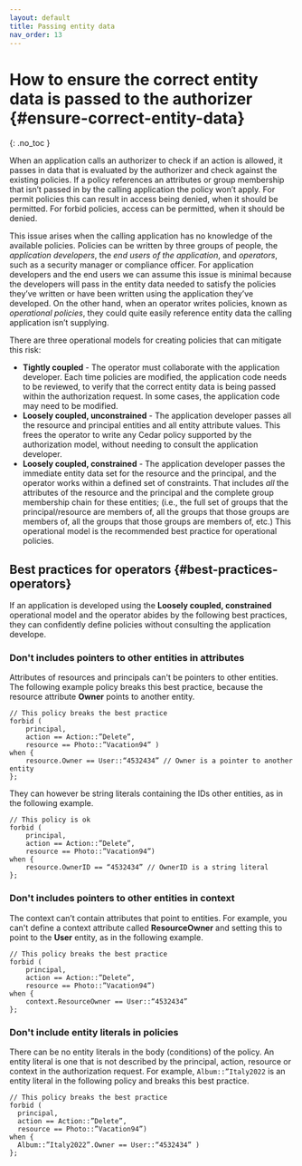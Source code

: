 ```yaml
---
layout: default
title: Passing entity data
nav_order: 13
---
```


# How to ensure the correct entity data is passed to the authorizer {#ensure-correct-entity-data}
{: .no_toc }

When an application calls an authorizer to check if an action is allowed, it passes in data that is evaluated by the authorizer and check against the existing policies. If a policy references an attributes or group membership that isn’t passed in by the calling application the policy won’t apply. For permit policies this can result in access being denied, when it should be permitted. For forbid policies, access can be permitted, when it should be denied. 

This issue arises when the calling application has no knowledge of the available policies. Policies can be written by three groups of people, the *application developers*, the *end users of the application*, and *operators*, such as a security manager or compliance officer. For application developers and the end users we can assume this issue is minimal because the developers will pass in the entity data needed to satisfy the policies they’ve written or have been written using the application they’ve developed. On the other hand, when an operator writes policies, known as *operational policies*, they could quite easily reference entity data the calling application isn’t supplying. 

There are three operational models for creating policies that can mitigate this risk:

+ **Tightly coupled** - The operator must collaborate with the application developer. Each time policies are modified, the application code needs to be reviewed, to verify that the correct entity data is being passed within the authorization request. In some cases, the application code may need to be modified. 
+ **Loosely coupled, unconstrained** - The application developer passes all the resource and principal entities and all entity attribute values. This frees the operator to write any Cedar policy supported by the authorization model, without needing to consult the application developer. 
+ **Loosely coupled, constrained** - The application developer passes the immediate entity data set for the resource and the principal, and the operator works within a defined set of constraints. That includes *all* the attributes of the resource and the principal and the complete group membership chain for these entities; (i.e., the full set of groups that the principal/resource are members of, all the groups that those groups are members of, all the groups that those groups are members of, etc.) This operational model is the recommended best practice for operational policies.

## Best practices for operators {#best-practices-operators}
If an application is developed using the **Loosely coupled, constrained** operational model and the operator abides by the following best practices, they can confidently define policies without consulting the application develope.
### Don't includes pointers to other entities in attributes
Attributes of resources and principals can't be pointers to other entities. The following example policy breaks this best practice, because the resource attribute **Owner** points to another entity. 
```cedar
// This policy breaks the best practice 
forbid ( 
    principal, 
    action == Action::”Delete”, 
    resource == Photo::”Vacation94” ) 
when { 
    resource.Owner == User::“4532434” // Owner is a pointer to another entity
}; 
```
They can however be string literals containing the IDs other entities, as in the following example.
```cedar
// This policy is ok
forbid ( 
    principal, 
    action == Action::”Delete”,
    resource == Photo::”Vacation94”) 
when { 
    resource.OwnerID == “4532434” // OwnerID is a string literal 
};
```
### Don't includes pointers to other entities in context
The context can’t contain attributes that point to entities. For example, you can't define a context attribute called **ResourceOwner** and setting this to point to the **User** entity, as in the following example.
```cedar
// This policy breaks the best practice
forbid ( 
    principal, 
    action == Action::”Delete”, 
    resource == Photo::”Vacation94”) 
when { 
    context.ResourceOwner == User::“4532434” 
};
```
### Don't include entity literals in policies
There can be no entity literals in the body (conditions) of the policy. An entity literal is one that is not described by the principal, action, resource or context in the authorization request. For example, `Album::”Italy2022` is an entity literal in the following policy and breaks this best practice.
```cedar
// This policy breaks the best practice
forbid ( 
  principal, 
  action == Action::”Delete”, 
  resource == Photo::”Vacation94”) 
when { 
  Album::”Italy2022”.Owner == User::“4532434” )
};
```
